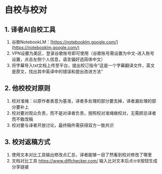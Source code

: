 # 自校与校对

## 1. 译者AI自校工具

1. 谷歌NotebookLM：[https://notebooklm.google.com/](https://notebooklm.google.com/)
2. VPN设置为美区，登录谷歌账号即可使用（谷歌账号需设置为中文-进入账号设置，点击左侧个人信息，语言偏好选简体中文）
3. 将字幕导入txt文档上传至平台，提出校订指令“这是一个字幕翻译文件，英文是原文，找出其中英译中的错误和提出改进方法”

## 2. 他校校对原则

1. 校对准绳：以原作者表意为基准，译者多处理的部分要去掉，译者漏处理的部分要补上
2. 校对要对观众负责，而不是对译者负责，按照校对准绳做校对，无需顾忌译者而不敢改稿
3. 校对要与译者开放讨论，最终稿件需获得双方一致共识

## 3. 校对返稿方式
1. 使用文本对比工具输出修改点汇总，译者能够一目了然看到校对修改了哪里
2. 文档对比工具 https://www.diffchecker.com/
输入比对文本后点`分享`按钮生成分享链接